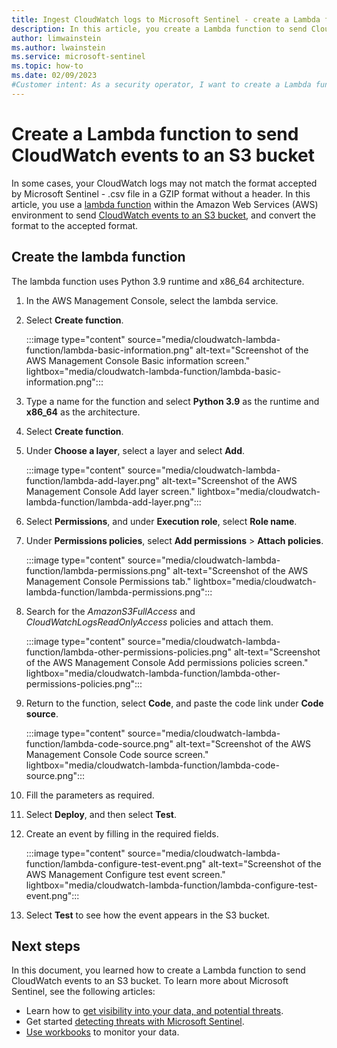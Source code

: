 ```yaml
---
title: Ingest CloudWatch logs to Microsoft Sentinel - create a Lambda function to send CloudWatch events to S3 bucket
description: In this article, you create a Lambda function to send CloudWatch events to an S3 bucket.
author: limwainstein
ms.author: lwainstein
ms.service: microsoft-sentinel
ms.topic: how-to
ms.date: 02/09/2023
#Customer intent: As a security operator, I want to create a Lambda function to send CloudWatch events to S3 bucket so I can convert the format to the format accepted by Microsoft Sentinel.  
---
```


# Create a Lambda function to send CloudWatch events to an S3 bucket

In some cases, your CloudWatch logs may not match the format accepted by Microsoft Sentinel - .csv file in a GZIP format without a header. In this article, you use a [lambda function](https://github.com/Azure/Azure-Sentinel/blob/master/DataConnectors/AWS-S3/CloudWatchLambdaFunction.py) within the Amazon Web Services (AWS) environment to send [CloudWatch events to an S3 bucket](connect-aws.md), and convert the format to the accepted format. 

## Create the lambda function 

The lambda function uses Python 3.9 runtime and x86_64 architecture. 

1. In the AWS Management Console, select the lambda service.
1. Select **Create function**. 

    :::image type="content" source="media/cloudwatch-lambda-function/lambda-basic-information.png" alt-text="Screenshot of the AWS Management Console Basic information screen." lightbox="media/cloudwatch-lambda-function/lambda-basic-information.png":::

1. Type a name for the function and select **Python 3.9** as the runtime and **x86_64** as the architecture. 
1. Select **Create function**. 
1. Under **Choose a layer**, select a layer and select **Add**.

    :::image type="content" source="media/cloudwatch-lambda-function/lambda-add-layer.png" alt-text="Screenshot of the AWS Management Console Add layer screen." lightbox="media/cloudwatch-lambda-function/lambda-add-layer.png":::

1. Select **Permissions**, and under **Execution role**, select **Role name**.
1. Under **Permissions policies**, select **Add permissions** > **Attach policies**. 

    :::image type="content" source="media/cloudwatch-lambda-function/lambda-permissions.png" alt-text="Screenshot of the AWS Management Console Permissions tab." lightbox="media/cloudwatch-lambda-function/lambda-permissions.png":::

1. Search for the *AmazonS3FullAccess* and *CloudWatchLogsReadOnlyAccess* policies and attach them.

    :::image type="content" source="media/cloudwatch-lambda-function/lambda-other-permissions-policies.png" alt-text="Screenshot of the AWS Management Console Add permissions policies screen." lightbox="media/cloudwatch-lambda-function/lambda-other-permissions-policies.png":::

1. Return to the function, select **Code**, and paste the code link under **Code source**.

    :::image type="content" source="media/cloudwatch-lambda-function/lambda-code-source.png" alt-text="Screenshot of the AWS Management Console Code source screen." lightbox="media/cloudwatch-lambda-function/lambda-code-source.png":::
 
1. Fill the parameters as required. 
1. Select **Deploy**, and then select **Test**.
1. Create an event by filling in the required fields.

    :::image type="content" source="media/cloudwatch-lambda-function/lambda-configure-test-event.png" alt-text="Screenshot of the AWS Management Configure test event screen." lightbox="media/cloudwatch-lambda-function/lambda-configure-test-event.png":::

1. Select **Test** to see how the event appears in the S3 bucket. 

## Next steps

In this document, you learned how to create a Lambda function to send CloudWatch events to an S3 bucket. To learn more about Microsoft Sentinel, see the following articles:
- Learn how to [get visibility into your data, and potential threats](get-visibility.md).
- Get started [detecting threats with Microsoft Sentinel](detect-threats-built-in.md).
- [Use workbooks](monitor-your-data.md) to monitor your data.

